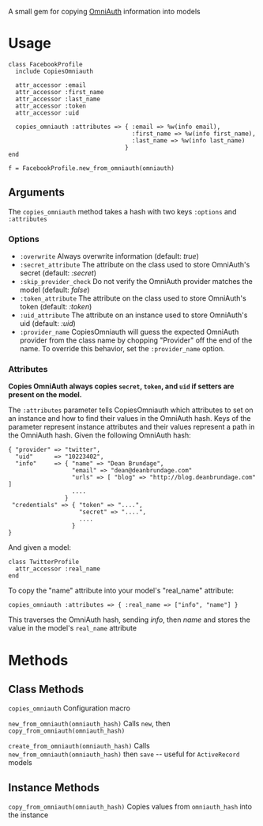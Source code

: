 A small gem for copying [OmniAuth](https://github.com/intridea/omniauth "OmniAuth") information into models

# Usage #

    class FacebookProfile
      include CopiesOmniauth

      attr_accessor :email
      attr_accessor :first_name
      attr_accessor :last_name
      attr_accessor :token
      attr_accessor :uid
    
      copies_omniauth :attributes => { :email => %w(info email),
                                       :first_name => %w(info first_name),
                                       :last_name => %w(info last_name)
                                     }
    end
    
    f = FacebookProfile.new_from_omniauth(omniauth)

## Arguments ##

The `copies_omniauth` method takes a hash with two keys `:options` and `:attributes`

### Options ###

 * `:overwrite` Always overwrite information (default: *true*)
 * `:secret_attribute` The attribute on the class used to store OmniAuth's secret (default: *:secret*)
 * `:skip_provider_check` Do not verify the OmniAuth provider matches the model (default: *false*)
 * `:token_attribute` The attribute on the class used to store OmniAuth's token (default: *:token*)
 * `:uid_attribute` The attribute on an instance used to store OmniAuth's uid (default: *:uid*)
 * `:provider_name` CopiesOmniauth will guess the expected OmniAuth provider from the class name by chopping "Provider" off the end of the name.  To override this behavior, set the `:provider_name` option.

### Attributes ###

**Copies OmniAuth always copies `secret`, `token`, and `uid` if setters are present on the model.**

The `:attributes` parameter tells CopiesOmniauth which attributes to set on an instance and how to find their values in the OmniAuth hash.  Keys of the parameter represent instance attributes and their values represent a path in the OmniAuth hash.  Given the following OmniAuth hash:

    { "provider" => "twitter",
      "uid"      => "10223402",
      "info"     => { "name" => "Dean Brundage",
                      "email" => "dean@deanbrundage.com"
                      "urls" => [ "blog" => "http://blog.deanbrundage.com" ]
                      ....
                    }
     "credentials" => { "token" => "....",
                        "secret" => "....",
                        ....
                      }
    }

And given a model:

    class TwitterProfile
      attr_accessor :real_name
    end

To copy the "name" attribute into your model's "real_name" attribute:

    copies_omniauth :attributes => { :real_name => ["info", "name"] }

This traverses the OmniAuth hash, sending _info_, then _name_ and stores the value in the model's `real_name` attribute

# Methods #

## Class Methods ##

`copies_omniauth` Configuration macro

`new_from_omniauth(omniauth_hash)` Calls `new`, then `copy_from_omniauth(omniauth_hash)`

`create_from_omniauth(omniauth_hash)` Calls `new_from_omniauth(omniauth_hash)` then `save` -- useful for `ActiveRecord` models

## Instance Methods ##

`copy_from_omniauth(omniauth_hash)` Copies values from `omniauth_hash` into the instance
